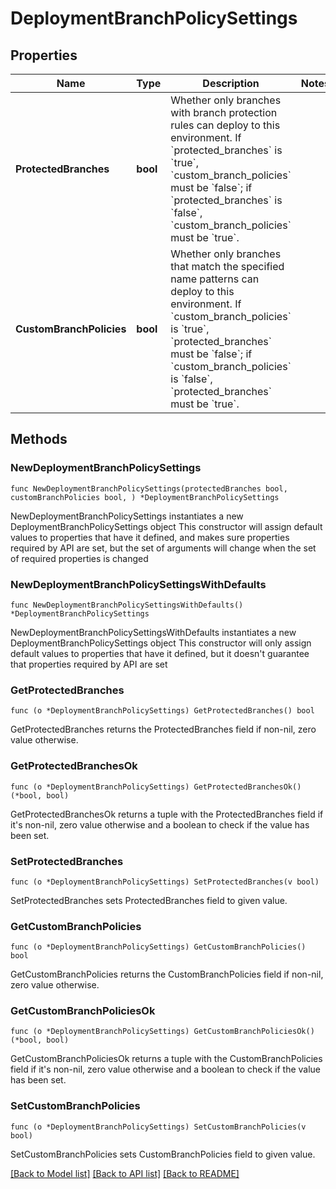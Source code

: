 # DeploymentBranchPolicySettings

## Properties

Name | Type | Description | Notes
------------ | ------------- | ------------- | -------------
**ProtectedBranches** | **bool** | Whether only branches with branch protection rules can deploy to this environment. If &#x60;protected_branches&#x60; is &#x60;true&#x60;, &#x60;custom_branch_policies&#x60; must be &#x60;false&#x60;; if &#x60;protected_branches&#x60; is &#x60;false&#x60;, &#x60;custom_branch_policies&#x60; must be &#x60;true&#x60;. | 
**CustomBranchPolicies** | **bool** | Whether only branches that match the specified name patterns can deploy to this environment.  If &#x60;custom_branch_policies&#x60; is &#x60;true&#x60;, &#x60;protected_branches&#x60; must be &#x60;false&#x60;; if &#x60;custom_branch_policies&#x60; is &#x60;false&#x60;, &#x60;protected_branches&#x60; must be &#x60;true&#x60;. | 

## Methods

### NewDeploymentBranchPolicySettings

`func NewDeploymentBranchPolicySettings(protectedBranches bool, customBranchPolicies bool, ) *DeploymentBranchPolicySettings`

NewDeploymentBranchPolicySettings instantiates a new DeploymentBranchPolicySettings object
This constructor will assign default values to properties that have it defined,
and makes sure properties required by API are set, but the set of arguments
will change when the set of required properties is changed

### NewDeploymentBranchPolicySettingsWithDefaults

`func NewDeploymentBranchPolicySettingsWithDefaults() *DeploymentBranchPolicySettings`

NewDeploymentBranchPolicySettingsWithDefaults instantiates a new DeploymentBranchPolicySettings object
This constructor will only assign default values to properties that have it defined,
but it doesn't guarantee that properties required by API are set

### GetProtectedBranches

`func (o *DeploymentBranchPolicySettings) GetProtectedBranches() bool`

GetProtectedBranches returns the ProtectedBranches field if non-nil, zero value otherwise.

### GetProtectedBranchesOk

`func (o *DeploymentBranchPolicySettings) GetProtectedBranchesOk() (*bool, bool)`

GetProtectedBranchesOk returns a tuple with the ProtectedBranches field if it's non-nil, zero value otherwise
and a boolean to check if the value has been set.

### SetProtectedBranches

`func (o *DeploymentBranchPolicySettings) SetProtectedBranches(v bool)`

SetProtectedBranches sets ProtectedBranches field to given value.


### GetCustomBranchPolicies

`func (o *DeploymentBranchPolicySettings) GetCustomBranchPolicies() bool`

GetCustomBranchPolicies returns the CustomBranchPolicies field if non-nil, zero value otherwise.

### GetCustomBranchPoliciesOk

`func (o *DeploymentBranchPolicySettings) GetCustomBranchPoliciesOk() (*bool, bool)`

GetCustomBranchPoliciesOk returns a tuple with the CustomBranchPolicies field if it's non-nil, zero value otherwise
and a boolean to check if the value has been set.

### SetCustomBranchPolicies

`func (o *DeploymentBranchPolicySettings) SetCustomBranchPolicies(v bool)`

SetCustomBranchPolicies sets CustomBranchPolicies field to given value.



[[Back to Model list]](../README.md#documentation-for-models) [[Back to API list]](../README.md#documentation-for-api-endpoints) [[Back to README]](../README.md)


